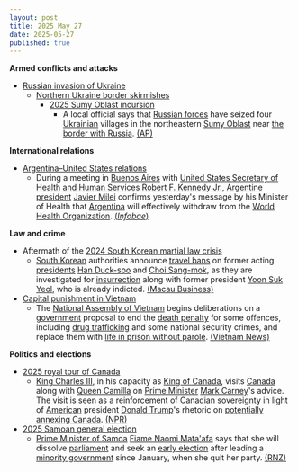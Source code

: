 ```yaml
---
layout: post
title: 2025 May 27
date: 2025-05-27
published: true
---
```



**Armed conflicts and attacks**

* [Russian invasion of Ukraine](https://en.wikipedia.org/wiki/Russian_invasion_of_Ukraine "Russian invasion of Ukraine")
  + [Northern Ukraine border skirmishes](https://en.wikipedia.org/wiki/Northern_Ukraine_border_skirmishes "Northern Ukraine border skirmishes")
    - [2025 Sumy Oblast incursion](https://en.wikipedia.org/wiki/2025_Sumy_Oblast_incursion "2025 Sumy Oblast incursion")
      * A local official says that [Russian forces](https://en.wikipedia.org/wiki/Russian_Armed_Forces "Russian Armed Forces") have seized four [Ukrainian](https://en.wikipedia.org/wiki/Ukraine "Ukraine") villages in the northeastern [Sumy Oblast](https://en.wikipedia.org/wiki/Sumy_Oblast "Sumy Oblast") near [the border with Russia](https://en.wikipedia.org/wiki/Russia%E2%80%93Ukraine_border "Russia–Ukraine border"). [(AP)](https://apnews.com/article/russia-ukraine-war-drones-buffer-zone-c063c708733d8e67a4893f54f264a9b6)

**International relations**

* [Argentina–United States relations](https://en.wikipedia.org/wiki/Argentina%E2%80%93United_States_relations "Argentina–United States relations")
  + During a meeting in [Buenos Aires](https://en.wikipedia.org/wiki/Buenos_Aires "Buenos Aires") with [United States Secretary of Health and Human Services](https://en.wikipedia.org/wiki/United_States_Secretary_of_Health_and_Human_Services "United States Secretary of Health and Human Services") [Robert F. Kennedy Jr.](https://en.wikipedia.org/wiki/Robert_F._Kennedy_Jr. "Robert F. Kennedy Jr."), [Argentine president](https://en.wikipedia.org/wiki/Argentine_president "Argentine president") [Javier Milei](https://en.wikipedia.org/wiki/Javier_Milei "Javier Milei") confirms yesterday's message by his Minister of Health that [Argentina](https://en.wikipedia.org/wiki/Argentina "Argentina") will effectively withdraw from the [World Health Organization](https://en.wikipedia.org/wiki/World_Health_Organization "World Health Organization"). [(*Infobae*)](https://www.infobae.com/politica/2025/05/27/tras-los-anuncios-de-desregulaciones-milei-recibira-hoy-en-casa-rosada-al-secretario-de-salud-de-trump/)

**Law and crime**

* Aftermath of the [2024 South Korean martial law crisis](https://en.wikipedia.org/wiki/2024_South_Korean_martial_law_crisis "2024 South Korean martial law crisis")
  + [South Korean](https://en.wikipedia.org/wiki/South_Korea "South Korea") authorities announce [travel bans](https://en.wikipedia.org/wiki/Travel_ban "Travel ban") on former acting [presidents](https://en.wikipedia.org/wiki/President_of_South_Korea "President of South Korea") [Han Duck-soo](https://en.wikipedia.org/wiki/Han_Duck-soo "Han Duck-soo") and [Choi Sang-mok](https://en.wikipedia.org/wiki/Choi_Sang-mok "Choi Sang-mok"), as they are investigated for [insurrection](https://en.wikipedia.org/wiki/Insurrection "Insurrection") along with former president [Yoon Suk Yeol](https://en.wikipedia.org/wiki/Yoon_Suk_Yeol "Yoon Suk Yeol"), who is already indicted. [(Macau Business)](https://www.macaubusiness.com/seoul-slaps-travel-bans-on-two-former-acting-presidents-yonhap/)
* [Capital punishment in Vietnam](https://en.wikipedia.org/wiki/Capital_punishment_in_Vietnam "Capital punishment in Vietnam")
  + The [National Assembly of Vietnam](https://en.wikipedia.org/wiki/National_Assembly_of_Vietnam "National Assembly of Vietnam") begins deliberations on a [government](https://en.wikipedia.org/wiki/Vietnamese_government "Vietnamese government") proposal to end the [death penalty](https://en.wikipedia.org/wiki/Death_penalty "Death penalty") for some offences, including [drug trafficking](https://en.wikipedia.org/wiki/Drug_trafficking "Drug trafficking") and some national security crimes, and replace them with [life in prison without parole](https://en.wikipedia.org/wiki/Life_in_prison_without_parole "Life in prison without parole"). [(Vietnam News)](https://vietnamnews.vn/politics-laws/1718453/national-assembly-debates-proposal-to-end-death-penalty-for-transport-of-illegal-drugs.html)

**Politics and elections**

* [2025 royal tour of Canada](https://en.wikipedia.org/wiki/2025_royal_tour_of_Canada "2025 royal tour of Canada")
  + [King Charles III](https://en.wikipedia.org/wiki/Charles_III "Charles III"), in his capacity as [King of Canada](https://en.wikipedia.org/wiki/Monarchy_of_Canada "Monarchy of Canada"), visits [Canada](https://en.wikipedia.org/wiki/Canada "Canada") along with [Queen Camilla](https://en.wikipedia.org/wiki/Queen_Camilla "Queen Camilla") on [Prime Minister](https://en.wikipedia.org/wiki/Prime_Minister_of_Canada "Prime Minister of Canada") [Mark Carney](https://en.wikipedia.org/wiki/Mark_Carney "Mark Carney")'s advice. The visit is seen as a reinforcement of Canadian sovereignty in light of [American](https://en.wikipedia.org/wiki/United_States_of_America "United States of America") president [Donald Trump](https://en.wikipedia.org/wiki/Donald_Trump "Donald Trump")'s rhetoric on [potentially annexing Canada](https://en.wikipedia.org/wiki/2024%E2%80%932025_proposals_for_Canadian_annexation_to_the_United_States "2024–2025 proposals for Canadian annexation to the United States"). [(NPR)](https://www.npr.org/2025/05/26/g-s1-68959/canada-king-charles)
* [2025 Samoan general election](https://en.wikipedia.org/wiki/2025_Samoan_general_election "2025 Samoan general election")
  + [Prime Minister of Samoa](https://en.wikipedia.org/wiki/Prime_Minister_of_Samoa "Prime Minister of Samoa") [Fiame Naomi Mata'afa](https://en.wikipedia.org/wiki/Fiame_Naomi_Mata%27afa "Fiame Naomi Mata'afa") says that she will dissolve [parliament](https://en.wikipedia.org/wiki/Parliament_of_Samoa "Parliament of Samoa") and seek an [early election](https://en.wikipedia.org/wiki/Early_election "Early election") after leading a [minority government](https://en.wikipedia.org/wiki/Minority_government "Minority government") since January, when she quit her party. [(RNZ)](https://www.rnz.co.nz/international/pacific-news/562255/samoa-to-go-to-early-election-after-fiame-concedes)
